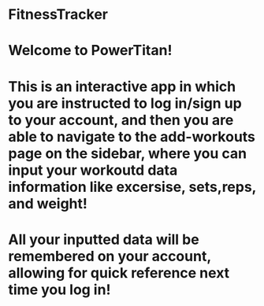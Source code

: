 # FitnessTracker
# Welcome to PowerTitan! 
# This is an interactive app in which you are instructed to log in/sign up to your account, and then you are able to navigate to the add-workouts page on the sidebar, where you can input your workoutd data information like excersise, sets,reps, and weight!
# All your inputted data will be remembered on your account, allowing for quick reference next time you log in!
